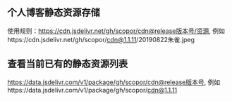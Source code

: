 ## 个人博客静态资源存储
使用规则：https://cdn.jsdelivr.net/gh/scopor/cdn@release版本号/资源, 例如https://cdn.jsdelivr.net/gh/scopor/cdn@1.1.11/20190822朱雀.jpeg

## 查看当前已有的静态资源列表
https://data.jsdelivr.com/v1/package/gh/scopor/cdn@release版本号, 例如https://data.jsdelivr.com/v1/package/gh/scopor/cdn@1.1.11
